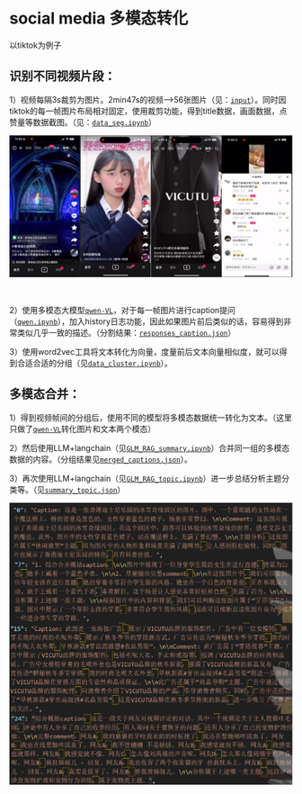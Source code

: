 
# social media 多模态转化

以tiktok为例子

## 识别不同视频片段：
1）视频每隔3s裁剪为图片。2min47s的视频-->56张图片（见：[`input`](https://github.com/dengxw66/MKT_data_mining/tree/master/Multimodal/image2text/input)）。同时因tiktok的每一帧图片布局相对固定，使用裁剪功能，得到title数据，画面数据，点赞量等数据截图。（见：[`data_seg.ipynb`](https://github.com/dengxw66/MKT_data_mining/tree/master/Multimodal/image2text/data_seg.ipynb)）


<p align="center">
    <img src="shot.png" width="600"/>
<p>
<br>

2）使用多模态大模型[`qwen-VL`](https://github.com/QwenLM/Qwen-VL)，对于每一帧图片进行caption提问（[`qwen.ipynb`](https://github.com/dengxw66/MKT_data_mining/tree/master/Multimodal/image2text/qwen.ipynb)），加入history日志功能，因此如果图片前后类似的话，容易得到非常类似几乎一致的描述。（分割结果：[`responses_caption.json`](https://github.com/dengxw66/MKT_data_mining/tree/master/Multimodal/image2text/responses_caption.json)）

3）使用word2vec工具将文本转化为向量，度量前后文本向量相似度，就可以得到合适合适的分组（见[`data_cluster.ipynb`](https://github.com/dengxw66/MKT_data_mining/tree/master/Multimodal/image2text/data_cluster.ipynb)）。


## 多模态合并：
1）得到视频帧间的分组后，使用不同的模型将多模态数据统一转化为文本。（这里只做了[`qwen-VL`](https://github.com/QwenLM/Qwen-VL)转化图片和文本两个模态）

2）然后使用LLM+langchain（见[`GLM_RAG_summary.ipynb`](https://github.com/dengxw66/MKT_data_mining/tree/master/Multimodal/image2text/GLM_RAG_summary.ipynb)）合并同一组的多模态数据的内容。（分组结果见[`merged_captions.json`](https://github.com/dengxw66/MKT_data_mining/tree/master/Multimodal/image2text/merged_captions.json)）。

3）再次使用LLM+langchain（见[`GLM_RAG_topic.ipynb`](https://github.com/dengxw66/MKT_data_mining/tree/master/Multimodal/image2text/GLM_RAG_topic.ipynb)）进一步总结分析主题分类等。（见[`summary_topic.json`](https://github.com/dengxw66/MKT_data_mining/tree/master/Multimodal/image2text/summary_topic.json)）

<p align="center">
    <img src="comments.png" width="600"/>
<p>
<br>